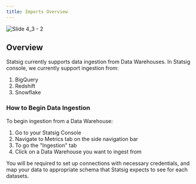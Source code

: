 ```yaml
---
title: Imports Overview
---
```


![Slide 4_3 - 2](https://user-images.githubusercontent.com/108023879/187787586-67608566-4041-4cd8-8712-409346603a26.png)

## Overview

Statsig currently supports data ingestion from Data Warehouses. In Statsig console, we currently support ingestion from:

1. BigQuery
2. Redshift
3. Snowflake

### How to Begin Data Ingestion

To begin ingestion from a Data Warehouse:

1. Go to your Statsig Console
2. Navigate to Metrics tab on the side navigation bar
3. To go the "Ingestion" tab
4. Click on a Data Warehouse you want to ingest from

You will be required to set up connections with necessary credentials, and map your data to appropriate schema that Statsig expects to see for each datasets.